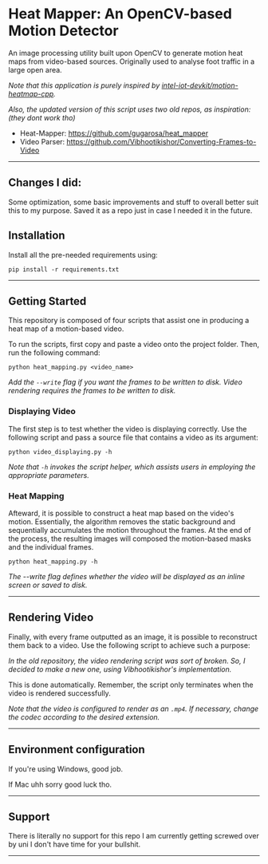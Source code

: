 # Heat Mapper: An OpenCV-based Motion Detector

An image processing utility built upon OpenCV to generate motion heat maps from video-based sources. Originally used to analyse foot traffic in a large open area.

*Note that this application is purely inspired by [intel-iot-devkit/motion-heatmap-cpp](https://github.com/intel-iot-devkit/motion-heatmap-cpp).*

*Also, the updated version of this script uses two old repos, as inspiration: (they dont work tho)*
  - Heat-Mapper: https://github.com/gugarosa/heat_mapper
  - Video Parser: https://github.com/Vibhootikishor/Converting-Frames-to-Video

---
## Changes I did:
Some optimization, some basic improvements and stuff to overall better suit this to my purpose. Saved it as a repo just in case I needed it in the future.

## Installation

Install all the pre-needed requirements using:

```pip install -r requirements.txt```

---

## Getting Started

This repository is composed of four scripts that assist one in producing a heat map of a motion-based video.

To run the scripts, first copy and paste a video onto the project folder. Then, run the following command:

```python heat_mapping.py <video_name> ```

*Add the ```--write``` flag if you want the frames to be written to disk. Video rendering requires the frames to be written to disk.*

### Displaying Video

The first step is to test whether the video is displaying correctly. Use the following script and pass a source file that contains a video as its argument:

```python video_displaying.py -h```

*Note that `-h` invokes the script helper, which assists users in employing the appropriate parameters.*

### Heat Mapping

Afteward, it is possible to construct a heat map based on the video's motion. Essentially, the algorithm removes the static background and sequentially accumulates the motion throughout the frames. At the end of the process, the resulting images will composed the motion-based masks and the individual frames.

```python heat_mapping.py -h```

*The --write flag defines whether the video will be displayed as an inline screen or saved to disk.*

---
## Rendering Video

Finally, with every frame outputted as an image, it is possible to reconstruct them back to a video. Use the following script to achieve such a purpose:

*In the old repository, the video rendering script was sort of broken. So, I decided to make a new one, using Vibhootikishor's implementation.*

This is done automatically. Remember, the script only terminates when the video is rendered successfully.

*Note that the video is configured to render as an `.mp4`. If necessary, change the codec according to the desired extension.*

---

## Environment configuration

If you're using Windows, good job.

If Mac uhh sorry good luck tho.

---

## Support

There is literally no support for this repo I am currently getting screwed over by uni I don't have time for your bullshit.

---
